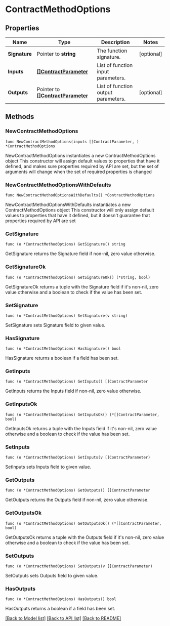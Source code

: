 # ContractMethodOptions

## Properties

Name | Type | Description | Notes
------------ | ------------- | ------------- | -------------
**Signature** | Pointer to **string** | The function signature. | [optional] 
**Inputs** | [**[]ContractParameter**](ContractParameter.md) | List of function input parameters. | 
**Outputs** | Pointer to [**[]ContractParameter**](ContractParameter.md) | List of function output parameters. | [optional] 

## Methods

### NewContractMethodOptions

`func NewContractMethodOptions(inputs []ContractParameter, ) *ContractMethodOptions`

NewContractMethodOptions instantiates a new ContractMethodOptions object
This constructor will assign default values to properties that have it defined,
and makes sure properties required by API are set, but the set of arguments
will change when the set of required properties is changed

### NewContractMethodOptionsWithDefaults

`func NewContractMethodOptionsWithDefaults() *ContractMethodOptions`

NewContractMethodOptionsWithDefaults instantiates a new ContractMethodOptions object
This constructor will only assign default values to properties that have it defined,
but it doesn't guarantee that properties required by API are set

### GetSignature

`func (o *ContractMethodOptions) GetSignature() string`

GetSignature returns the Signature field if non-nil, zero value otherwise.

### GetSignatureOk

`func (o *ContractMethodOptions) GetSignatureOk() (*string, bool)`

GetSignatureOk returns a tuple with the Signature field if it's non-nil, zero value otherwise
and a boolean to check if the value has been set.

### SetSignature

`func (o *ContractMethodOptions) SetSignature(v string)`

SetSignature sets Signature field to given value.

### HasSignature

`func (o *ContractMethodOptions) HasSignature() bool`

HasSignature returns a boolean if a field has been set.

### GetInputs

`func (o *ContractMethodOptions) GetInputs() []ContractParameter`

GetInputs returns the Inputs field if non-nil, zero value otherwise.

### GetInputsOk

`func (o *ContractMethodOptions) GetInputsOk() (*[]ContractParameter, bool)`

GetInputsOk returns a tuple with the Inputs field if it's non-nil, zero value otherwise
and a boolean to check if the value has been set.

### SetInputs

`func (o *ContractMethodOptions) SetInputs(v []ContractParameter)`

SetInputs sets Inputs field to given value.


### GetOutputs

`func (o *ContractMethodOptions) GetOutputs() []ContractParameter`

GetOutputs returns the Outputs field if non-nil, zero value otherwise.

### GetOutputsOk

`func (o *ContractMethodOptions) GetOutputsOk() (*[]ContractParameter, bool)`

GetOutputsOk returns a tuple with the Outputs field if it's non-nil, zero value otherwise
and a boolean to check if the value has been set.

### SetOutputs

`func (o *ContractMethodOptions) SetOutputs(v []ContractParameter)`

SetOutputs sets Outputs field to given value.

### HasOutputs

`func (o *ContractMethodOptions) HasOutputs() bool`

HasOutputs returns a boolean if a field has been set.


[[Back to Model list]](../README.md#documentation-for-models) [[Back to API list]](../README.md#documentation-for-api-endpoints) [[Back to README]](../README.md)



